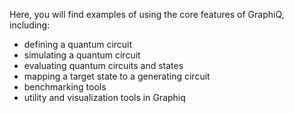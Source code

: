 Here, you will find examples of using the core features of GraphiQ, including:
* defining a quantum circuit
* simulating a quantum circuit
* evaluating quantum circuits and states
* mapping a target state to a generating circuit
* benchmarking tools
* utility and visualization tools in Graphiq
